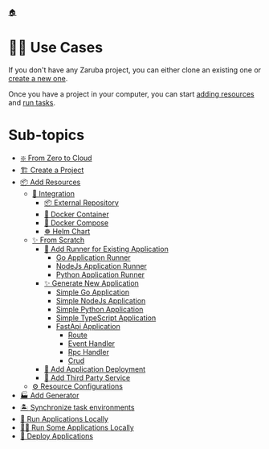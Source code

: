 <!--startTocHeader-->
[🏠](../README.md)
# 👷🏽 Use Cases
<!--endTocHeader-->


If you don't have any Zaruba project, you can either clone an existing one or [create a new one](./create-a-project.md).

Once you have a project in your computer, you can start [adding resources](add-resources/README.md) and [run tasks](../run-task/README.md).

<!--startTocSubTopic-->
# Sub-topics
* [❇️ From Zero to Cloud](from-zero-to-cloud.md)
* [🏗️ Create a Project](create-a-project.md)
* [📦 Add Resources](add-resources/README.md)
  * [🧩 Integration](add-resources/integration/README.md)
    * [📦 External Repository](add-resources/integration/external-repository.md)
    * [🐳 Docker Container](add-resources/integration/docker-container.md)
    * [🐳 Docker Compose](add-resources/integration/docker-compose.md)
    * [☸️ Helm Chart](add-resources/integration/helm-chart.md)
  * [✨ From Scratch](add-resources/from-scratch/README.md)
    * [🏃 Add Runner for Existing Application](add-resources/from-scratch/add-runner-for-existing-application/README.md)
      * [Go Application Runner](add-resources/from-scratch/add-runner-for-existing-application/go-application-runner.md)
      * [NodeJs Application Runner](add-resources/from-scratch/add-runner-for-existing-application/node-js-application-runner.md)
      * [Python Application Runner](add-resources/from-scratch/add-runner-for-existing-application/python-application-runner.md)
    * [✨ Generate New Application](add-resources/from-scratch/generate-new-application/README.md)
      * [Simple Go Application](add-resources/from-scratch/generate-new-application/simple-go-application.md)
      * [Simple NodeJs Application](add-resources/from-scratch/generate-new-application/simple-node-js-application.md)
      * [Simple Python Application](add-resources/from-scratch/generate-new-application/simple-python-application.md)
      * [Simple TypeScript Application](add-resources/from-scratch/generate-new-application/simple-type-script-application.md)
      * [FastApi Application](add-resources/from-scratch/generate-new-application/fast-api-application/README.md)
        * [Route](add-resources/from-scratch/generate-new-application/fast-api-application/route.md)
        * [Event Handler](add-resources/from-scratch/generate-new-application/fast-api-application/event-handler.md)
        * [Rpc Handler](add-resources/from-scratch/generate-new-application/fast-api-application/rpc-handler.md)
        * [Crud](add-resources/from-scratch/generate-new-application/fast-api-application/crud.md)
    * [🚢 Add Application Deployment](add-resources/from-scratch/add-application-deployment.md)
    * [🥉 Add Third Party Service](add-resources/from-scratch/add-third-party-service.md)
  * [⚙️ Resource Configurations](add-resources/resource-configurations.md)
* [🏭 Add Generator](add-generator.md)
* [🏝️ Synchronize task environments](synchronize-task-environments.md)
* [🚌 Run Applications Locally](run-applications-locally.md)
* [🏃‍♂️ Run Some Applications Locally](run-some-applications-locally.md)
* [🚀 Deploy Applications](deploy-applications.md)
<!--endTocSubTopic-->